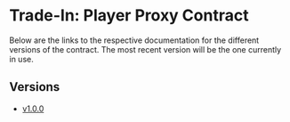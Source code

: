 # Trade-In: Player Proxy Contract
Below are the links to the respective documentation for the different versions of the contract. The most recent version will be the one currently in use.

## Versions

- [v1.0.0](v1/README.md)